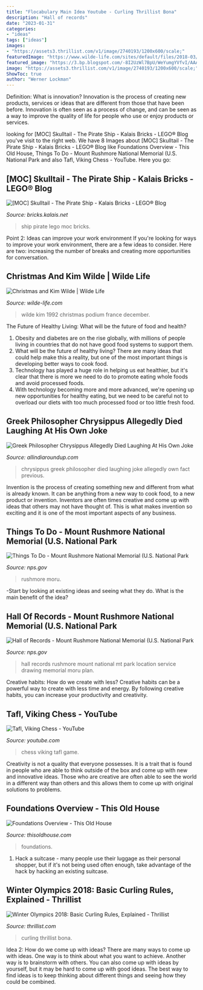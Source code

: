 ```yaml
---
title: "Flocabulary Main Idea Youtube - Curling Thrillist Bona"
description: "Hall of records"
date: "2023-01-31"
categories:
- "ideas"
tags: ["ideas"]
images:
- "https://assets3.thrillist.com/v1/image/2740193/1200x600/scale;"
featuredImage: "https://www.wilde-life.com/sites/default/files/2018-03/1992_podium.jpg"
featured_image: "https://3.bp.blogspot.com/-8I2UzWl7BpU/WeYumgYVfvI/AAAAAAAAI7s/tZPJII9QVjoPBKECz5dPYtl9dt3XUqTWwCLcBGAs/s1920/Skulltail-LEGO-Pirate-Ship-02.jpg"
image: "https://assets3.thrillist.com/v1/image/2740193/1200x600/scale;"
ShowToc: true
author: "Werner Lockman"
---
```



Definition: What is innovation?
Innovation is the process of creating new products, services or ideas that are different from those that have been before. Innovation is often seen as a process of change, and can be seen as a way to improve the quality of life for people who use or enjoy products or services.

	

		
looking for [MOC] Skulltail - The Pirate Ship - Kalais Bricks - LEGO® Blog you've visit to the right web. We have 8 Images about [MOC] Skulltail - The Pirate Ship - Kalais Bricks - LEGO® Blog like Foundations Overview - This Old House, Things To Do - Mount Rushmore National Memorial (U.S. National Park and also Tafl, Viking Chess - YouTube. Here you go:
		
    
## [MOC] Skulltail - The Pirate Ship - Kalais Bricks - LEGO® Blog

<img loading=lazy src="https://3.bp.blogspot.com/-8I2UzWl7BpU/WeYumgYVfvI/AAAAAAAAI7s/tZPJII9QVjoPBKECz5dPYtl9dt3XUqTWwCLcBGAs/s1920/Skulltail-LEGO-Pirate-Ship-02.jpg" onerror="this.onerror=null;this.src='https://tse2.mm.bing.net/th?id=OIP.0vHdszH8KQxlIjlFv7N9IgHaEK&amp;pid=15.1';" alt="[MOC] Skulltail - The Pirate Ship - Kalais Bricks - LEGO® Blog">

_Source: bricks.kalais.net_

>ship pirate lego moc bricks. 

	

Point 2: Ideas can improve your work environment
If you're looking for ways to improve your work environment, there are a few ideas to consider. Here are two: increasing the number of breaks and creating more opportunities for conversation.

    
## Christmas And Kim Wilde | Wilde Life

<img loading=lazy src="https://www.wilde-life.com/sites/default/files/2018-03/1992_podium.jpg" onerror="this.onerror=null;this.src='https://tse4.mm.bing.net/th?id=OIP.pvONdLjE1aQRvjnncPrmGwHaKQ&amp;pid=15.1';" alt="Christmas and Kim Wilde | Wilde Life">

_Source: wilde-life.com_

>wilde kim 1992 christmas podium france december. 

	

The Future of Healthy Living: What will be the future of food and health?
1. Obesity and diabetes are on the rise globally, with millions of people living in countries that do not have good food systems to support them. 
2. What will be the future of healthy living? There are many ideas that could help make this a reality, but one of the most important things is developing better ways to cook food. 
3. Technology has played a huge role in helping us eat healthier, but it's clear that there is more we need to do to promote eating whole foods and avoid processed foods. 
4. With technology becoming more and more advanced, we're opening up new opportunities for healthy eating, but we need to be careful not to overload our diets with too much processed food or too little fresh food.

    
## Greek Philosopher Chrysippus Allegedly Died Laughing At His Own Joke

<img loading=lazy src="https://allindiaroundup.com/wp-content/uploads/2018/01/greek-philosopher-chrysippus-allegedly-died-laughing-at-his-own-joke-.jpg" onerror="this.onerror=null;this.src='https://tse4.mm.bing.net/th?id=OIP.P8mrbGZzMEkRe6XV0gvtiwHaD4&amp;pid=15.1';" alt="Greek Philosopher Chrysippus Allegedly Died Laughing At His Own Joke">

_Source: allindiaroundup.com_

>chrysippus greek philosopher died laughing joke allegedly own fact previous. 

	

Invention is the process of creating something new and different from what is already known. It can be anything from a new way to cook food, to a new product or invention. Inventors are often times creative and come up with ideas that others may not have thought of. This is what makes invention so exciting and it is one of the most important aspects of any business.

    
## Things To Do - Mount Rushmore National Memorial (U.S. National Park

<img loading=lazy src="https://www.nps.gov/moru/planyourvisit/images/MORU-Presidential-Trail-960-wide.jpg" onerror="this.onerror=null;this.src='https://tse3.mm.bing.net/th?id=OIP.q8yWx3uu8BJeCUXxbtdmXgHaJ4&amp;pid=15.1';" alt="Things To Do - Mount Rushmore National Memorial (U.S. National Park">

_Source: nps.gov_

>rushmore moru. 

	

-Start by looking at existing ideas and seeing what they do. What is the main benefit of the idea? 

    
## Hall Of Records - Mount Rushmore National Memorial (U.S. National Park

<img loading=lazy src="https://www.nps.gov/moru/learn/historyculture/images/3706-MORU-hall-or-records-drawing-960-wide.jpg" onerror="this.onerror=null;this.src='https://tse3.mm.bing.net/th?id=OIP.AsApr7dybgioN6BbRf5pmAHaKE&amp;pid=15.1';" alt="Hall of Records - Mount Rushmore National Memorial (U.S. National Park">

_Source: nps.gov_

>hall records rushmore mount national mt park location service drawing memorial moru plan. 

	

Creative habits: How do we create with less?
Creative habits can be a powerful way to create with less time and energy. By following creative habits, you can increase your productivity and creativity.

    
## Tafl, Viking Chess - YouTube

<img loading=lazy src="http://i.ytimg.com/vi/2ywietPiN4w/maxresdefault.jpg" onerror="this.onerror=null;this.src='https://tse1.mm.bing.net/th?id=OIP.JnK8qyfWJHTkgtar2yCvrgHaEK&amp;pid=15.1';" alt="Tafl, Viking Chess - YouTube">

_Source: youtube.com_

>chess viking tafl game. 

	

Creativity is not a quality that everyone possesses. It is a trait that is found in people who are able to think outside of the box and come up with new and innovative ideas. Those who are creative are often able to see the world in a different way than others and this allows them to come up with original solutions to problems.

    
## Foundations Overview - This Old House

<img loading=lazy src="https://cdn.vox-cdn.com/thumbor/mFzrNoMcnLEEYo6d-oyj52cV5KA=/0x453:4000x2547/fit-in/1200x630/cdn.vox-cdn.com/uploads/chorus_asset/file/19608935/Foundation_1018-Jamestown_IMG_1956-copy.0.jpg" onerror="this.onerror=null;this.src='https://tse1.mm.bing.net/th?id=OIP.dj6vSQJJSVyIf_JtV6qwMgHaD4&amp;pid=15.1';" alt="Foundations Overview - This Old House">

_Source: thisoldhouse.com_

>foundations. 

	

1. Hack a suitcase - many people use their luggage as their personal shopper, but if it's not being used often enough, take advantage of the hack by hacking an existing suitcase.

    
## Winter Olympics 2018: Basic Curling Rules, Explained - Thrillist

<img loading=lazy src="https://assets3.thrillist.com/v1/image/2740193/1200x600/scale;" onerror="this.onerror=null;this.src='https://tse2.mm.bing.net/th?id=OIP.-wD4qg3nfzU3IEOSqLYMvQHaE6&amp;pid=15.1';" alt="Winter Olympics 2018: Basic Curling Rules, Explained - Thrillist">

_Source: thrillist.com_

>curling thrillist bona. 

	

Idea 2: How do we come up with ideas?
There are many ways to come up with ideas. One way is to think about what you want to achieve. Another way is to brainstorm with others. You can also come up with ideas by yourself, but it may be hard to come up with good ideas. The best way to find ideas is to keep thinking about different things and seeing how they could be combined.

